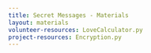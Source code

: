 ```yaml
---
title: Secret Messages - Materials
layout: materials
volunteer-resources: LoveCalculator.py
project-resources: Encryption.py
---
```

